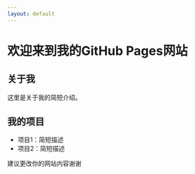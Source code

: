 ```yaml
---
layout: default
---
```




# 欢迎来到我的GitHub Pages网站

## 关于我

这里是关于我的简短介绍。

## 我的项目

- 项目1：简短描述
- 项目2：简短描述

建议更改你的网站内容谢谢
